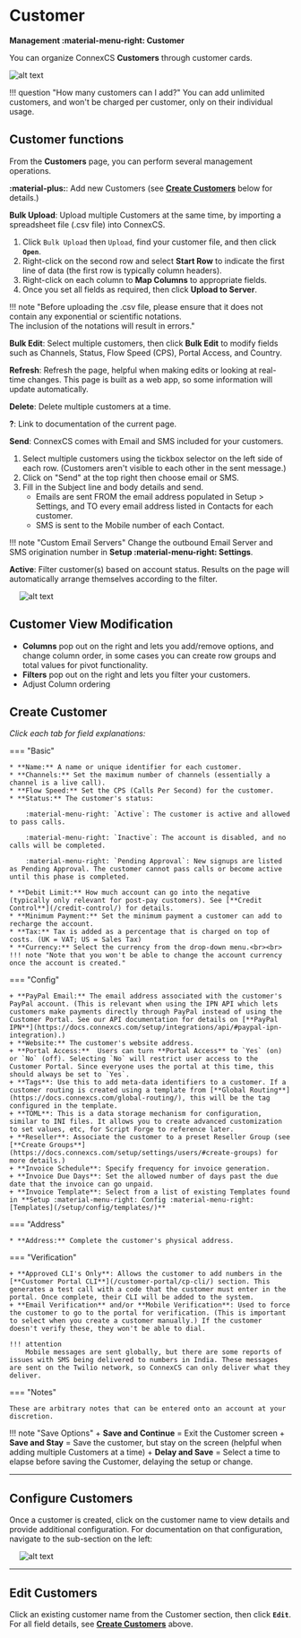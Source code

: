 # Customer

**Management :material-menu-right: Customer**

You can organize ConnexCS **Customers** through customer cards.

![alt text][customers]

!!! question "How many customers can I add?"
    You can add unlimited customers, and won't be charged per customer, only on their individual usage. 


## Customer functions
From the **Customers** page, you can perform several management operations. 

**:material-plus:**: Add new Customers (see [**Create Customers**](https://docs.connexcs.com/customer/customer/#create-customers) below for details.)

**Bulk Upload**: Upload multiple Customers at the same time, by importing a spreadsheet file (.csv file) into ConnexCS. 

1. Click `Bulk Upload` then `Upload`, find your customer file, and then click **`Open`**. 
2. Right-click on the second row and select **Start Row** to indicate the first line of data (the first row is typically column headers).
3. Right-click on each column to **Map Columns** to appropriate fields.
4. Once you set all fields as required, then click **Upload to Server**.

!!! note "Before uploading the .csv file, please ensure that it does not contain any exponential or scientific notations.<br>The inclusion of the notations will result in errors." 

**Bulk Edit**: Select multiple customers, then click **Bulk Edit** to modify fields such as Channels, Status, Flow Speed (CPS), Portal Access, and Country. 

**Refresh**: Refresh the page, helpful when making edits or looking at real-time changes. This page is built as a web app, so some information will update automatically.  

**Delete**: Delete multiple customers at a time. 

**?**: Link to documentation of the current page. 

**Send**: ConnexCS comes with Email and SMS included for your customers.

1. Select multiple customers using the tickbox selector on the left side of each row. (Customers aren't visible to each other in the sent message.)
2. Click on "Send" at the top right then choose email or SMS.
3. Fill in the Subject line and body details and send. 
   + Emails are sent FROM the email address populated in Setup > Settings, and TO every email address listed in Contacts for each customer. 
   + SMS is sent to the Mobile number of each Contact. 

!!! note "Custom Email Servers"
    Change the outbound Email Server and SMS origination number in **Setup :material-menu-right: Settings**. 

**Active**: Filter customer(s) based on account status. Results on the page will automatically arrange themselves according to the filter.

&emsp; ![alt text][customer-status]

## Customer View Modification

+ **Columns** pop out on the right and lets you add/remove options, and change column order, in some cases you can create row groups and total values for pivot functionality.
+ **Filters** pop out on the right and lets you filter your customers.
+ Adjust Column ordering

## Create Customer
*Click each tab for field explanations:*

=== "Basic"

    * **Name:** A name or unique identifier for each customer.
    * **Channels:** Set the maximum number of channels (essentially a channel is a live call). 
    * **Flow Speed:** Set the CPS (Calls Per Second) for the customer.
    * **Status:** The customer's status:
    
        :material-menu-right: `Active`: The customer is active and allowed to pass calls. 
        
        :material-menu-right: `Inactive`: The account is disabled, and no calls will be completed. 
        
        :material-menu-right: `Pending Approval`: New signups are listed as Pending Approval. The customer cannot pass calls or become active until this phase is completed. 
    
    * **Debit Limit:** How much account can go into the negative (typically only relevant for post-pay customers). See [**Credit Control**](/credit-control/) for details. 
    * **Minimum Payment:** Set the minimum payment a customer can add to recharge the account. 
    * **Tax:** Tax is added as a percentage that is charged on top of costs. (UK = VAT; US = Sales Tax)
    * **Currency:** Select the currency from the drop-down menu.<br><br> !!! note "Note that you won't be able to change the account currency once the account is created."

=== "Config"

    + **PayPal Email:** The email address associated with the customer's PayPal account. (This is relevant when using the IPN API which lets customers make payments directly through PayPal instead of using the Customer Portal. See our API documentation for details on [**PayPal IPN**](https://docs.connexcs.com/setup/integrations/api/#paypal-ipn-integration).) 
    + **Website:** The customer's website address.
    + **Portal Access:**  Users can turn **Portal Access** to `Yes` (on) or `No` (off). Selecting `No` will restrict user access to the Customer Portal. Since everyone uses the portal at this time, this should always be set to `Yes`. 
    + **Tags**: Use this to add meta-data identifiers to a customer. If a customer routing is created using a template from [**Global Routing**](https://docs.connexcs.com/global-routing/), this will be the tag configured in the template.
    + **TOML**: This is a data storage mechanism for configuration, similar to INI files. It allows you to create advanced customization to set values, etc, for Script Forge to reference later. 
    + **Reseller**: Associate the customer to a preset Reseller Group (see [**Create Groups**](https://docs.connexcs.com/setup/settings/users/#create-groups) for more details.)
    + **Invoice Schedule**: Specify frequency for invoice generation. 
    + **Invoice Due Days**: Set the allowed number of days past the due date that the invoice can go unpaid. 
    + **Invoice Template**: Select from a list of existing Templates found in **Setup :material-menu-right: Config :material-menu-right: [Templates](/setup/config/templates/)**

=== "Address"
    
    * **Address:** Complete the customer's physical address.

=== "Verification"

    + **Approved CLI's Only**: Allows the customer to add numbers in the [**Customer Portal CLI**](/customer-portal/cp-cli/) section. This generates a test call with a code that the customer must enter in the portal. Once complete, their CLI will be added to the system. 
    + **Email Verification** and/or **Mobile Verification**: Used to force the customer to go to the portal for verification. (This is important to select when you create a customer manually.) If the customer doesn't verify these, they won't be able to dial. 

    !!! attention
        Mobile messages are sent globally, but there are some reports of issues with SMS being delivered to numbers in India. These messages are sent on the Twilio network, so ConnexCS can only deliver what they deliver. 
    
=== "Notes"

    These are arbitrary notes that can be entered onto an account at your discretion. 
    
!!! note "Save Options"
    + **Save and Continue** = Exit the Customer screen
    + **Save and Stay** = Save the customer, but stay on the screen (helpful when adding multiple Customers at a time)
    + **Delay and Save** = Select a time to elapse before saving the Customer, delaying the setup or change. 
___

## Configure Customers
Once a customer is created, click on the customer name to view details and provide additional configuration. For documentation on that configuration, navigate to the sub-section on the left: 

&emsp; ![alt text][customersubs]

___

## Edit Customers
Click an existing customer name from the Customer section, then click **`Edit`**. For all field details, see **[Create Customers](../customer/#create-customers)** above. 

[customers]: /customer/img/customers.png "Customer Dashboard"
[customer-status]: /customer/img/39.png "Customer Status"
[customersubs]: /customer/img/customersubs.png "Customer Sub-Sections"


<!--stackedit_data:
eyJoaXN0b3J5IjpbMzg1MTAxMjIsLTcyODExODg4MywtMTIyND
M0MTE4OCwxMzg1MzU3MTk2LC01NzU1NjUwMjgsLTQwMDQ2ODc1
NSwtMTU1NjMxNDQzMl19
-->